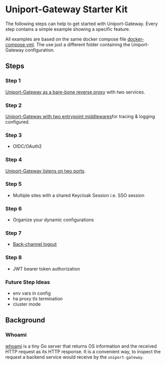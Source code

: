 # Uniport-Gateway Starter Kit

The following steps can help to get started with Uniport-Gateway. Every step contains a simple example showing a specific feature.

All examples are based on the same docker compose file [docker-compose.yml](./docker-compose.yml). The use just a different folder containing the Uniport-Gateway configuration.

## Steps

### Step 1

[Uniport-Gateway as a bare-bone reverse proxy](./step1/README.md) with two services.

### Step 2

[Uniport-Gateway with two entrypoint middlewares](./step2/README.md)for tracing & logging configured.

### Step 3

* OIDC/OAuth2

### Step 4

[Uniport-Gateway listens on two ports](./step4/README.md).

### Step 5

* Multiple sites with a shared Keycloak Session i.e. SSO session

### Step 6

* Organize your dynamic configurations

### Step 7

* [Back-channel logout](https://openid.net/specs/openid-connect-backchannel-1_0.html)

### Step 8

* JWT bearer token authorization

### Future Step Ideas

* env vars in config
* ha proxy tls termination
* cluster mode

## Background

### Whoami

[whoami](https://github.com/traefik/whoami) is a tiny Go server that returns OS information and the received HTTP request as its HTTP response. It is a
convenient way, to inspect the request a backend service would receive by the `uniport-gateway`.
